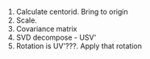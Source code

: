 1. Calculate centorid. Bring to origin
2. Scale. 
3. Covariance matrix
4. SVD decompose - USV' 
5. Rotation is UV'???. Apply that rotation